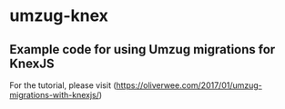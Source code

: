 # umzug-knex
## Example code for using Umzug migrations for KnexJS

For the tutorial, please visit  (https://oliverwee.com/2017/01/umzug-migrations-with-knexjs/)

